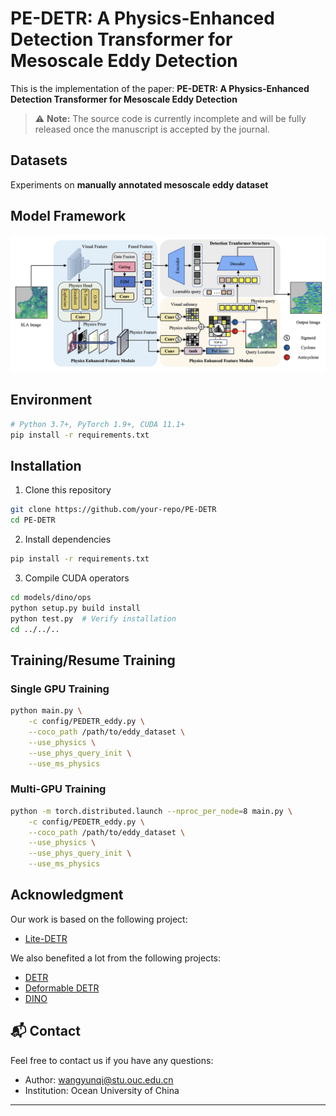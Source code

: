# PE-DETR: A Physics-Enhanced Detection Transformer for Mesoscale Eddy Detection

This is the implementation of the paper: **PE-DETR: A Physics-Enhanced Detection Transformer for Mesoscale Eddy Detection**

> ⚠ **Note:** The source code is currently incomplete and will be fully released once the manuscript is accepted by the journal.


## Datasets
Experiments on **manually annotated mesoscale eddy dataset**

## Model Framework
![PE-DETR Framework](figs/pe.jpg)

## Environment
```bash
# Python 3.7+, PyTorch 1.9+, CUDA 11.1+
pip install -r requirements.txt
```

## Installation

1. Clone this repository
```bash
git clone https://github.com/your-repo/PE-DETR
cd PE-DETR
```

2. Install dependencies
```bash
pip install -r requirements.txt
```

3. Compile CUDA operators
```bash
cd models/dino/ops
python setup.py build install
python test.py  # Verify installation
cd ../../..
```

## Training/Resume Training

### Single GPU Training
```bash
python main.py \
    -c config/PEDETR_eddy.py \
    --coco_path /path/to/eddy_dataset \
    --use_physics \
    --use_phys_query_init \
    --use_ms_physics
```

### Multi-GPU Training
```bash
python -m torch.distributed.launch --nproc_per_node=8 main.py \
    -c config/PEDETR_eddy.py \
    --coco_path /path/to/eddy_dataset \
    --use_physics \
    --use_phys_query_init \
    --use_ms_physics
```


## Acknowledgment

Our work is based on the following project:

- [Lite-DETR](https://github.com/IDEA-Research/Lite-DETR)

We also benefited a lot from the following projects:

- [DETR](https://github.com/facebookresearch/detr)
- [Deformable DETR](https://github.com/fundamentalvision/Deformable-DETR)
- [DINO](https://github.com/IDEA-Research/DINO)

## 📬 Contact

Feel free to contact us if you have any questions:
- Author: [wangyunqi@stu.ouc.edu.cn](mailto:wangyunqi@stu.ouc.edu.cn)
- Institution: Ocean University of China

---
 